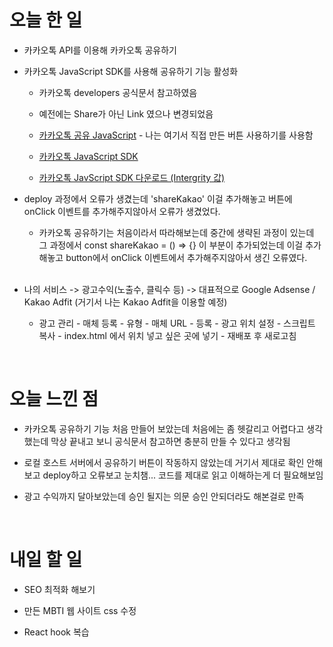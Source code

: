 # 오늘 한 일

- 카카오톡 API를 이용해 카카오톡 공유하기

- 카카오톡 JavaScript SDK를 사용해 공유하기 기능 활성화

  - 카카오톡 developers 공식문서 참고하였음

  - 예전에는 Share가 아닌 Link 였으나 변경되었음

  - [카카오톡 공유 JavaScript](https://developers.kakao.com/docs/latest/ko/message/js-link) - 나는 여기서 직접 만든 버튼 사용하기를 사용함

  - [카카오톡 JavaScript SDK](https://developers.kakao.com/docs/latest/ko/getting-started/sdk-js#migration-import)

  - [카카오톡 JavScript SDK 다운로드 (Intergrity 값)](https://developers.kakao.com/docs/latest/ko/sdk-download/js)

- deploy 과정에서 오류가 생겼는데 'shareKakao' 이걸 추가해놓고 버튼에 onClick 이벤트를 추가해주지않아서 오류가 생겼었다.

  - 카카오톡 공유하기는 처음이라서 따라해보는데 중간에 생략된 과정이 있는데 그 과정에서 const shareKakao = () => {} 이 부분이 추가되었는데 이걸 추가해놓고 button에서 onClick 이벤트에서 추가해주지않아서 생긴 오류였다.

  <br />

- 나의 서비스 -> 광고수익(노출수, 클릭수 등) -> 대표적으로 Google Adsense / Kakao Adfit (거기서 나는 Kakao Adfit을 이용할 예정)

  - 광고 관리 - 매체 등록 - 유형 - 매체 URL - 등록 - 광고 위치 설정 - 스크립트 복사 - index.html 에서 위치 넣고 싶은 곳에 넣기 - 재배포 후 새로고침

<br />

# 오늘 느낀 점

- 카카오톡 공유하기 기능 처음 만들어 보았는데 처음에는 좀 헷갈리고 어렵다고 생각했는데 막상 끝내고 보니 공식문서 참고하면 충분히 만들 수 있다고 생각됨

- 로컬 호스트 서버에서 공유하기 버튼이 작동하지 않았는데 거기서 제대로 확인 안해보고 deploy하고 오류보고 눈치챔... 코드를 제대로 읽고 이해하는게 더 필요해보임

- 광고 수익까지 달아보았는데 승인 될지는 의문 승인 안되더라도 해본걸로 만족

<br />

# 내일 할 일

- SEO 최적화 해보기

- 만든 MBTI 웹 사이트 css 수정

- React hook 복습
